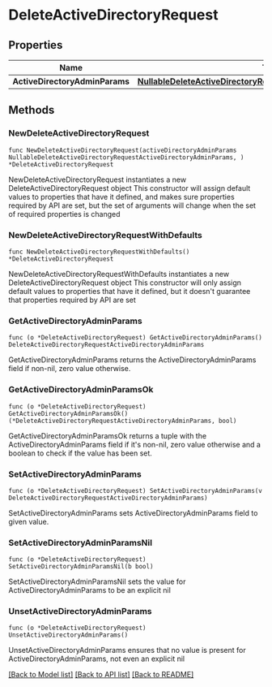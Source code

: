 # DeleteActiveDirectoryRequest

## Properties

Name | Type | Description | Notes
------------ | ------------- | ------------- | -------------
**ActiveDirectoryAdminParams** | [**NullableDeleteActiveDirectoryRequestActiveDirectoryAdminParams**](DeleteActiveDirectoryRequestActiveDirectoryAdminParams.md) |  | 

## Methods

### NewDeleteActiveDirectoryRequest

`func NewDeleteActiveDirectoryRequest(activeDirectoryAdminParams NullableDeleteActiveDirectoryRequestActiveDirectoryAdminParams, ) *DeleteActiveDirectoryRequest`

NewDeleteActiveDirectoryRequest instantiates a new DeleteActiveDirectoryRequest object
This constructor will assign default values to properties that have it defined,
and makes sure properties required by API are set, but the set of arguments
will change when the set of required properties is changed

### NewDeleteActiveDirectoryRequestWithDefaults

`func NewDeleteActiveDirectoryRequestWithDefaults() *DeleteActiveDirectoryRequest`

NewDeleteActiveDirectoryRequestWithDefaults instantiates a new DeleteActiveDirectoryRequest object
This constructor will only assign default values to properties that have it defined,
but it doesn't guarantee that properties required by API are set

### GetActiveDirectoryAdminParams

`func (o *DeleteActiveDirectoryRequest) GetActiveDirectoryAdminParams() DeleteActiveDirectoryRequestActiveDirectoryAdminParams`

GetActiveDirectoryAdminParams returns the ActiveDirectoryAdminParams field if non-nil, zero value otherwise.

### GetActiveDirectoryAdminParamsOk

`func (o *DeleteActiveDirectoryRequest) GetActiveDirectoryAdminParamsOk() (*DeleteActiveDirectoryRequestActiveDirectoryAdminParams, bool)`

GetActiveDirectoryAdminParamsOk returns a tuple with the ActiveDirectoryAdminParams field if it's non-nil, zero value otherwise
and a boolean to check if the value has been set.

### SetActiveDirectoryAdminParams

`func (o *DeleteActiveDirectoryRequest) SetActiveDirectoryAdminParams(v DeleteActiveDirectoryRequestActiveDirectoryAdminParams)`

SetActiveDirectoryAdminParams sets ActiveDirectoryAdminParams field to given value.


### SetActiveDirectoryAdminParamsNil

`func (o *DeleteActiveDirectoryRequest) SetActiveDirectoryAdminParamsNil(b bool)`

 SetActiveDirectoryAdminParamsNil sets the value for ActiveDirectoryAdminParams to be an explicit nil

### UnsetActiveDirectoryAdminParams
`func (o *DeleteActiveDirectoryRequest) UnsetActiveDirectoryAdminParams()`

UnsetActiveDirectoryAdminParams ensures that no value is present for ActiveDirectoryAdminParams, not even an explicit nil

[[Back to Model list]](../README.md#documentation-for-models) [[Back to API list]](../README.md#documentation-for-api-endpoints) [[Back to README]](../README.md)


